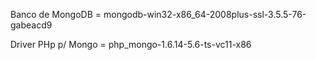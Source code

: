 Banco de MongoDB = mongodb-win32-x86_64-2008plus-ssl-3.5.5-76-gabeacd9

Driver PHp p/ Mongo = php_mongo-1.6.14-5.6-ts-vc11-x86
